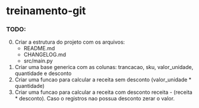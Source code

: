 # treinamento-git
### TODO:
0. Criar a estrutura do projeto com os arquivos:
    * README.md
    * CHANGELOG.md
    * src/main.py 
1. Criar uma base generica com as colunas: trancacao, sku, valor_unidade, quantidade e desconto
2. Criar uma funcao para calcular a receita sem desconto (valor_unidade * quantidade)
3. Criar uma funcao para calcular a receita com desconto receita - (receita * desconto). Caso o registros nao possua desconto zerar o valor.